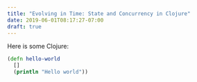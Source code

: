 ```yaml
---
title: "Evolving in Time: State and Concurrency in Clojure"
date: 2019-06-01T08:17:27-07:00
draft: true
---
```


Here is some Clojure:

```clj
(defn hello-world
  []
  (println "Hello world"))
```